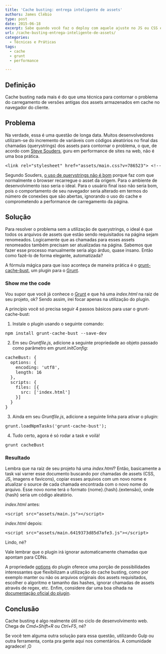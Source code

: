 ```yaml
---
title: 'Cache busting: entrega inteligente de assets'
authors: James Clébio
type: post
date: 2015-06-18
excerpt: Sabe quando você faz o deploy com aquele ajuste no JS ou CSS e o usuário não consegue visualizar essas alterações por conta do cache do browser? Então, cache busting pode lhe poupar desse contratempo.
url: /cache-busting-entrega-inteligente-de-assets/
categories:
  - Técnicas e Práticas
tags:
  - cache
  - grunt
  - performance

---
```

## Definição

Cache busting nada mais é do que uma técnica para contornar o problema do carregamento de versões antigas dos assets armazenados em cache no navegador do cliente.

## Problema

Na verdade, essa é uma questão de longa data. Muitos desenvolvedores utilizam-se do incremento de variáveis com códigos aleatórios no final das chamadas (querystrings) dos assets para contornar o problema, o que, de acordo com [Steve Souders][1], guru em performance de sites na web, não é uma boa prática.

<pre class="lang-html">&lt;link rel="stylesheet" href="assets/main.css?v=786523"&gt; &lt;!-- NÃO RECOMENDADO! --&gt;
</pre>

Segundo Souders, [o uso de querystrings não é bom][2] porque faz com que normalmente o browser recarregue o asset da origem. Para o ambiente de desenvolvimento isso seria o ideal. Para o usuário final isso não seria bom, pois o comportamento de seu navegador seria alterado em termos do número de conexões que são abertas, ignorando o uso do cache e comprometendo a performance de carregamento da página.

## Solução

Para resolver o problema sem a utilização de querystrings, o ideal é que todos os arquivos de assets que estão sendo requisitados na página sejam renomeados. Logicamente que as chamadas para esses assets renomeados também precisam ser atualizadas na página. Sabemos que fazer esse processo manualmente seria algo árduo, quase insano. Então como fazê-lo de forma elegante, automatizada?

A fórmula mágica para que isso aconteça de maneira prática é o [grunt-cache-bust][3], um plugin para o [Grunt][4].

### Show me the code

Vou supor que você já conhece o [Grunt][5] e que há uma _index.html_ na raiz de seu projeto, ok? Sendo assim, irei focar apenas na utilização do plugin.

A princípio você só precisa seguir 4 passos básicos para usar o grunt-cache-bust:

1. Instale o plugin usando o seguinte comando:

<pre class="lang-sh">npm install grunt-cache-bust --save-dev
</pre>

2. Em seu _Gruntfile.js_, adicione a seguinte propriedade ao objeto passado como parâmetro em _grunt.initConfig_:

<pre class="lang-js">cacheBust: {
  options: {
    encoding: 'utf8',
    length: 16
  },
  scripts: {
    files: [{
      src: ['index.html']
    }]
  }
}
</pre>

3. Ainda em seu _Gruntfile.js_, adicione a seguinte linha para ativar o plugin:

<pre class="lang-js">grunt.loadNpmTasks('grunt-cache-bust');
</pre>

4. Tudo certo, agora é só rodar a task e voilà!

<pre class="lang-sh">grunt cacheBust
</pre>

### Resultado

Lembra que na raíz de seu projeto há uma _index.html_? Então, basicamente a task vai varrer esse documento buscando por chamadas de assets (CSS, JS, imagens e favicons), copiar esses arquivos com um novo nome e atualizar o source de cada chamada encontrada com o novo nome do arquivo. Esse novo nome terá o formato {nome}.{hash}.{extensão}, onde {hash} seria um código aleatório.

_index.html_ antes:

<pre class="lang-html">&lt;script src="assets/main.js"&gt;&lt;/script&gt;</pre>

_index.html_ depois:

<pre class="lang-html">&lt;script src="assets/main.6419373d85d7afe3.js"&gt;&lt;/script&gt;
</pre>

Lindo, né?

Vale lembrar que o plugin irá ignorar automaticamente chamadas que apontam para CDNs.

A propriedade [options][6] do plugin oferece uma porção de possibilidades interessantes que flexibilizam a utilização do cache busting, como por exemplo manter ou não os arquivos originais dos assets requisitados, escolher o algoritmo e tamanho das hashes, ignorar chamadas de assets através de regex, etc. Enfim, considere dar uma boa olhada na [documentação oficial do plugin][7].

## Conclusão

Cache busting é algo realmente útil no ciclo de desenvolvimento web. Chega de _Cmd+Shift+R_ ou _Ctrl+F5_, né?

Se você tem alguma outra solução para essa questão, utilizando Gulp ou outra ferramenta, conta pra gente aqui nos comentários. A comunidade agradece! ;D

 [1]: https://stevesouders.com/
 [2]: https://www.stevesouders.com/blog/2008/08/23/revving-filenames-dont-use-querystring/
 [3]: https://github.com/hollandben/grunt-cache-bust
 [4]: https://tableless.com.br/grunt-voce-deveria-estar-usando/
 [5]: https://gruntjs.com/
 [6]: https://github.com/hollandben/grunt-cache-bust#options
 [7]: https://github.com/hollandben/grunt-cache-bust#getting-started